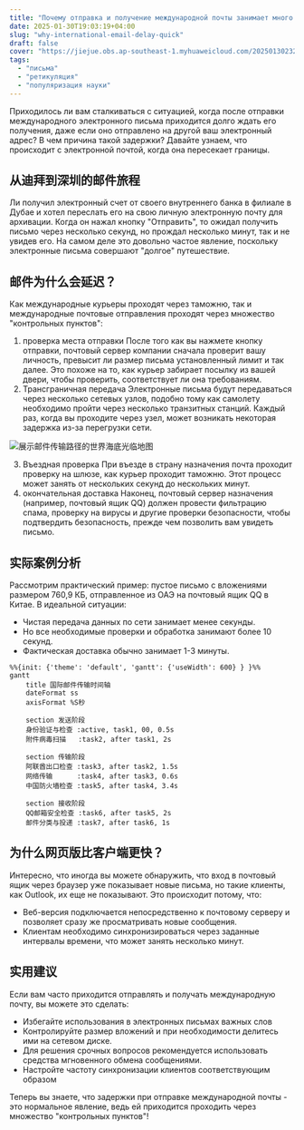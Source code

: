 ```yaml
---
title: "Почему отправка и получение международной почты занимает много времени?"
date: 2025-01-30T19:03:19+04:00
slug: "why-international-email-delay-quick"
draft: false
cover: "https://jiejue.obs.ap-southeast-1.myhuaweicloud.com/20250130232237397.webp"
tags:
  - "письма"
  - "ретикуляция"
  - "популяризация науки"
---
```


Приходилось ли вам сталкиваться с ситуацией, когда после отправки международного электронного письма приходится долго ждать его получения, даже если оно отправлено на другой ваш электронный адрес? В чем причина такой задержки? Давайте узнаем, что происходит с электронной почтой, когда она пересекает границы.

<!--more-->

## 从迪拜到深圳的邮件旅程

Ли получил электронный счет от своего внутреннего банка в филиале в Дубае и хотел переслать его на свою личную электронную почту для архивации. Когда он нажал кнопку "Отправить", то ожидал получить письмо через несколько секунд, но прождал несколько минут, так и не увидев его. На самом деле это довольно частое явление, поскольку электронные письма совершают "долгое" путешествие.

## 邮件为什么会延迟？

Как международные курьеры проходят через таможню, так и международные почтовые отправления проходят через множество "контрольных пунктов":

1. проверка места отправки
   После того как вы нажмете кнопку отправки, почтовый сервер компании сначала проверит вашу личность, превысит ли размер письма установленный лимит и так далее. Это похоже на то, как курьер забирает посылку из вашей двери, чтобы проверить, соответствует ли она требованиям.
2. Трансграничная передача
   Электронные письма будут передаваться через несколько сетевых узлов, подобно тому как самолету необходимо пройти через несколько транзитных станций. Каждый раз, когда вы проходите через узел, может возникать некоторая задержка из-за перегрузки сети.

![展示邮件传输路径的世界海底光临地图](https://jiejue.obs.ap-southeast-1.myhuaweicloud.com/20250130190520715.webp)

3. Въездная проверка
   При въезде в страну назначения почта проходит проверку на шлюзе, как курьер проходит таможню. Этот процесс может занять от нескольких секунд до нескольких минут.
4. окончательная доставка
   Наконец, почтовый сервер назначения (например, почтовый ящик QQ) должен провести фильтрацию спама, проверку на вирусы и другие проверки безопасности, чтобы подтвердить безопасность, прежде чем позволить вам увидеть письмо.

## 实际案例分析

Рассмотрим практический пример: пустое письмо с вложениями размером 760,9 КБ, отправленное из ОАЭ на почтовый ящик QQ в Китае. В идеальной ситуации:

- Чистая передача данных по сети занимает менее секунды.
- Но все необходимые проверки и обработка занимают более 10 секунд.
- Фактическая доставка обычно занимает 1-3 минуты.

```mermaid
%%{init: {'theme': 'default', 'gantt': {'useWidth': 600} } }%%
gantt
    title 国际邮件传输时间轴
    dateFormat ss
    axisFormat %S秒
  
    section 发送阶段
    身份验证与检查 :active, task1, 00, 0.5s
    附件病毒扫描   :task2, after task1, 2s
  
    section 传输阶段
    阿联酋出口检查 :task3, after task2, 1.5s
    网络传输      :task4, after task3, 0.6s
    中国防火墙检查 :task5, after task4, 3.4s
  
    section 接收阶段
    QQ邮箱安全检查 :task6, after task5, 2s
    邮件分类与投递 :task7, after task6, 1s
```

## 为什么网页版比客户端更快？

Интересно, что иногда вы можете обнаружить, что вход в почтовый ящик через браузер уже показывает новые письма, но такие клиенты, как Outlook, их еще не показывают. Это происходит потому, что:

- Веб-версия подключается непосредственно к почтовому серверу и позволяет сразу же просматривать новые сообщения.
- Клиентам необходимо синхронизироваться через заданные интервалы времени, что может занять несколько минут.

## 实用建议

Если вам часто приходится отправлять и получать международную почту, вы можете это сделать:

- Избегайте использования в электронных письмах важных слов
- Контролируйте размер вложений и при необходимости делитесь ими на сетевом диске.
- Для решения срочных вопросов рекомендуется использовать средства мгновенного обмена сообщениями.
- Настройте частоту синхронизации клиентов соответствующим образом

Теперь вы знаете, что задержки при отправке международной почты - это нормальное явление, ведь ей приходится проходить через множество "контрольных пунктов"!